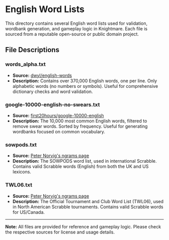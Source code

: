 # English Word Lists

This directory contains several English word lists used for validation, wordbank generation, and gameplay logic in Knightmare. Each file is sourced from a reputable open-source or public domain project.

## File Descriptions

### words_alpha.txt
- **Source:** [dwyl/english-words](https://github.com/dwyl/english-words)
- **Description:** Contains over 370,000 English words, one per line. Only alphabetic words (no numbers or symbols). Useful for comprehensive dictionary checks and word validation.

### google-10000-english-no-swears.txt
- **Source:** [first20hours/google-10000-english](https://github.com/first20hours/google-10000-english)
- **Description:** The 10,000 most common English words, filtered to remove swear words. Sorted by frequency. Useful for generating wordbanks focused on common vocabulary.

### sowpods.txt
- **Source:** [Peter Norvig's ngrams page](https://norvig.com/ngrams)
- **Description:** The SOWPODS word list, used in international Scrabble. Contains valid Scrabble words (English) from both the UK and US lexicons.

### TWL06.txt
- **Source:** [Peter Norvig's ngrams page](https://norvig.com/ngrams)
- **Description:** The Official Tournament and Club Word List (TWL06), used in North American Scrabble tournaments. Contains valid Scrabble words for US/Canada.

---

**Note:** All files are provided for reference and gameplay logic. Please check the respective sources for license and usage details. 